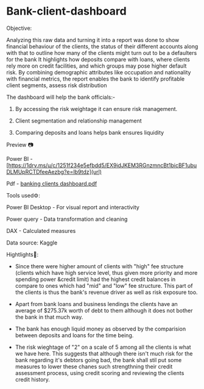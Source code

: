 # Bank-client-dashboard
Objective:

Analyzing this raw data and turning it into a report was done to show financial behaviour of the clients, the status of their different accounts along with that to outline how many of the clients might turn out to be a defaulters for the bank It highlights how deposits compare with loans, where clients rely more on credit facilities, and which groups may pose higher default risk. By combining demographic attributes like occupation and nationality with financial metrics, the report enables the bank to identify profitable client segments, assess risk distribution

The dashboard will help the bank officials:-

1) By accessing the risk weightage it can ensure risk management.

2) Client segmentation and relationship management

3) Comparing deposits and loans helps bank ensures liquidity

Preview 📷

Power BI - [https://1drv.ms/u/c/1251f234e5efbdd5/EX9idJKEM3RGnzmncBt1bicBF1ubuDLMUpRCTDfeeAezbg?e=Ib9tdz](url)

Pdf - [banking clients dashboard.pdf](https://github.com/user-attachments/files/22261871/banking.clients.dashboard.pdf)

Tools used⚙️:

Power BI Desktop - For visual report and interactivity

Power query - Data transformation and cleaning

DAX -  Calculated measures

Data source: Kaggle

Hightlights📝:

- Since there were higher amount of clients with "high" fee structure (clients which have high service level, thus given more priority and more spending power &credit limit) had the highest credit balances in compare to ones which had "mid" and "low" fee structure. This part of the clients is thus the bank's revenue driver as well as risk exposure too.

- Apart from bank loans and business lendings the clients have an average of $275.37k worth of debt to them although it does not bother the bank in that much way.

- The bank has enough liquid money as observed by the comparision between deposits and loans for the time being.

- The risk wieghtage of "2" on a scale of 5 among all the clients is what we have here. This suggests that although there isn't much risk for the bank regarding it's debtors going bad, the bank shall stil put some measures to lower these chanes such strengthning their credit assessment process, using credit scoring and reviewing the clients credit history.
